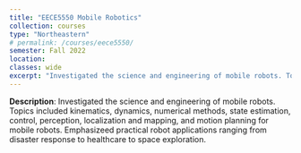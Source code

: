 ```yaml
---
title: "EECE5550 Mobile Robotics"
collection: courses
type: "Northeastern"
# permalink: /courses/eece5550/ 
semester: Fall 2022
location: 
classes: wide
excerpt: "Investigated the science and engineering of mobile robots. Topics included kinematics, dynamics, numerical methods, state estimation, control, perception, localization and mapping, and motion planning for mobile robots. Emphasizeed practical robot applications ranging from disaster response to healthcare to space exploration."
---
```


**Description**: Investigated the science and engineering of mobile robots. Topics included kinematics, dynamics, numerical methods, state estimation, control, perception, localization and mapping, and motion planning for mobile robots. Emphasizeed practical robot applications ranging from disaster response to healthcare to space exploration.